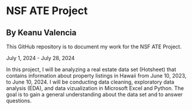 <h1>NSF ATE Project</h1>
<h2>By Keanu Valencia</h2>
</ br>
<p>
This GitHub repository is to document my work for the NSF ATE Project.
</p>
</ br>
<p>
July 1, 2024 - July 28, 2024
</p>
</ br>
<p>
In this project, I will be analyzing a real estate data set (Hotsheet) that contains information about property listings in Hawaii from June 10, 2023, to June 10, 2024. I will be conducting data cleaning, exploratory data analysis (EDA), and data vizualization in Microsoft Excel and Python. The goal is to gain a general understanding about the data set and to answer questions.
</p>
